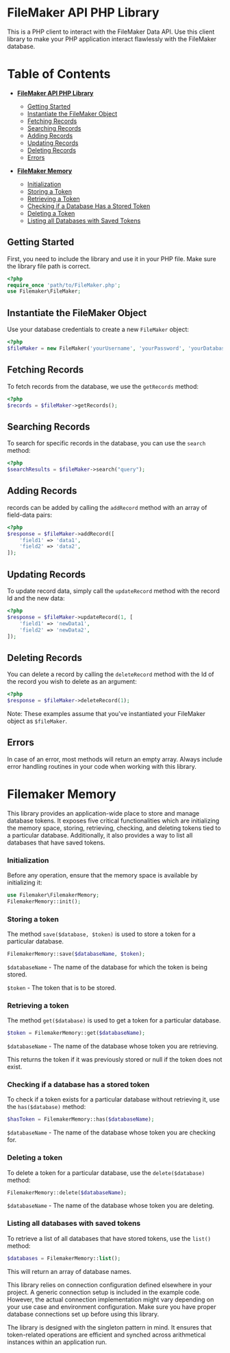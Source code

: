 
# FileMaker API PHP Library

This is a PHP client to interact with the FileMaker Data API. Use this client library to make your PHP application interact flawlessly with the FileMaker database.

# Table of Contents

- **[FileMaker API PHP Library](#filemaker-api-php-library)**
    - [Getting Started](#getting-started)
    - [Instantiate the FileMaker Object](#instantiate-the-filemaker-object)
    - [Fetching Records](#fetching-records)
    - [Searching Records](#searching-records)
    - [Adding Records](#adding-records)
    - [Updating Records](#updating-records)
    - [Deleting Records](#deleting-records)
    - [Errors](#errors)

- **[FileMaker Memory](#filemaker-memory)**
    - [Initialization](#initialization)
    - [Storing a Token](#storing-a-token)
    - [Retrieving a Token](#retrieving-a-token)
    - [Checking if a Database Has a Stored Token](#checking-if-a-database-has-a-stored-token)
    - [Deleting a Token](#deleting-a-token)
    - [Listing all Databases with Saved Tokens](#listing-all-databases-with-saved-tokens)

## Getting Started
First, you need to include the library and use it in your PHP file. Make sure the library file path is correct.

```php
<?php
require_once 'path/to/FileMaker.php';
use Filemaker\FileMaker;
```

## Instantiate the FileMaker Object
Use your database credentials to create a new `FileMaker` object:
```php
<?php
$fileMaker = new FileMaker('yourUsername', 'yourPassword', 'yourDatabaseName', 'yourTableName');
```
## Fetching Records

To fetch records from the database, we use the `getRecords` method:
```php
<?php
$records = $fileMaker->getRecords();
```

## Searching Records

To search for specific records in the database, you can use the `search` method:
```php
<?php
$searchResults = $fileMaker->search("query");
```
## Adding Records

records can be added by calling the `addRecord` method with an array of field-data pairs:
```php
<?php
$response = $fileMaker->addRecord([
    'field1' => 'data1',
    'field2' => 'data2',
]);
```
## Updating Records

To update record data, simply call the `updateRecord` method with the record Id and the new data:
```php
<?php
$response = $fileMaker->updateRecord(1, [
    'field1' => 'newData1',
    'field2' => 'newData2',
]);
```
## Deleting Records

You can delete a record by calling the `deleteRecord` method with the Id of the record you wish to delete as an argument:
```php
<?php
$response = $fileMaker->deleteRecord(1);
```

Note: These examples assume that you've instantiated your FileMaker object as `$fileMaker`.

## Errors

In case of an error, most methods will return an empty array. Always include error handling routines in your code when working with this library.


# Filemaker Memory

This library provides an application-wide place to store and manage database tokens. It exposes five critical functionalities which are initializing the memory space, storing, retrieving, checking, and deleting tokens tied to a particular database. Additionally, it also provides a way to list all databases that have saved tokens.

### Initialization

Before any operation, ensure that the memory space is available by initializing it:

```php
use Filemaker\FilemakerMemory;
FilemakerMemory::init();
```

### Storing a token

The method `save($database, $token)` is used to store a token for a particular database.

```php
FilemakerMemory::save($databaseName, $token);
```

`$databaseName` - The name of the database for which the token is being stored.

`$token` - The token that is to be stored.

### Retrieving a token

The method `get($database)` is used to get a token for a particular database.

```php
$token = FilemakerMemory::get($databaseName);
```

`$databaseName` - The name of the database whose token you are retrieving.

This returns the token if it was previously stored or null if the token does not exist.

### Checking if a database has a stored token

To check if a token exists for a particular database without retrieving it, use the `has($database)` method:

```php
$hasToken = FilemakerMemory::has($databaseName);
```

`$databaseName` - The name of the database whose token you are checking for.

### Deleting a token

To delete a token for a particular database, use the `delete($database)`
method:

```php
FilemakerMemory::delete($databaseName);
```

`$databaseName` - The name of the database whose token you are deleting.

### Listing all databases with saved tokens

To retrieve a list of all databases that have stored tokens, use the `list()` method:

```php
$databases = FilemakerMemory::list();
```

This will return an array of database names.

This library relies on connection configuration defined elsewhere in your project. A generic connection setup is included in the example code. However, the actual connection implementation might vary depending on your use case and environment configuration. Make sure you have proper database connections set up before using this library.

The library is designed with the singleton pattern in mind. It ensures that token-related operations are efficient and synched across arithmetical instances within an application run.

